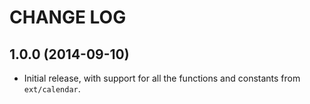 CHANGE LOG
==========

## 1.0.0 (2014-09-10)
 - Initial release, with support for all the functions and constants from `ext/calendar`.
